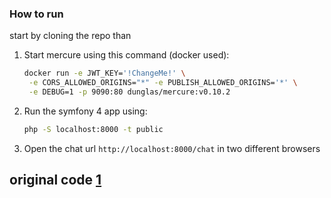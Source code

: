 ### How to run 

start by cloning the repo than

1. Start mercure using this command (docker used):
    ```BASH
    docker run -e JWT_KEY='!ChangeMe!' \
     -e CORS_ALLOWED_ORIGINS="*" -e PUBLISH_ALLOWED_ORIGINS='*' \
     -e DEBUG=1 -p 9090:80 dunglas/mercure:v0.10.2
    ```

2. Run the symfony 4 app using:
    ```BASH
    php -S localhost:8000 -t public
    ``` 

3. Open the chat url `http://localhost:8000/chat` in two different browsers

## original code [1][1]

[1]: https://medium.com/@stefan.poeltl/instant-realtime-notifications-with-symfony-and-mercure-e45270f7c8a5